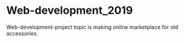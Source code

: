 # Web-development_2019
Web-development-project topic is making online marketplace for old accessories. 
